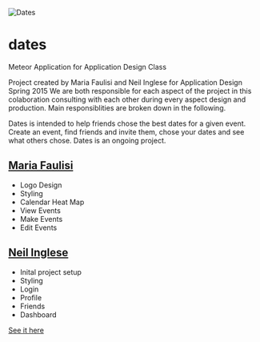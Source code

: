 ![Dates](https://raw.githubusercontent.com/neilinglese/datePicker/master/public/images/dateLogo.jpg)


# dates
Meteor Application for Application Design Class

Project created by Maria Faulisi and Neil Inglese for Application Design Spring 2015
We are both responsible for each aspect of the project in this colaboration consulting with each other
during every aspect design and production. Main responsiblities are broken down in the following.

Dates is intended to help friends chose the best dates for a given event.  Create an event, find friends and invite them, chose your dates and see what others chose.  Dates is an ongoing project.

[Maria Faulisi](https://github.com/maria-faulisi)
-----------------
* Logo Design
* Styling
* Calendar Heat Map
* View Events
* Make Events
* Edit Events


[Neil Inglese](https://github.com/neilinglese)
-----------------
* Inital project setup
* Styling
* Login 
* Profile
* Friends
* Dashboard

[See it here](http://datepickerapp.meteor.com/)
